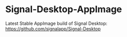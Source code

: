 # Signal-Desktop-AppImage
Latest Stable AppImage build of Signal Desktop: https://github.com/signalapp/Signal-Desktop
